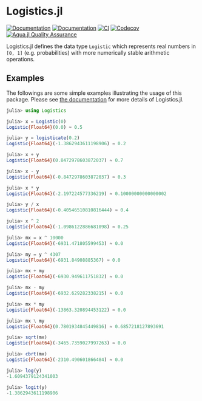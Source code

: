 # Logistics.jl

[![Documentation](https://img.shields.io/badge/docs-stable-blue.svg)](https://Mikumikunisiteageru.github.io/Logistics.jl/stable)
[![Documentation](https://img.shields.io/badge/docs-dev-blue.svg)](https://Mikumikunisiteageru.github.io/Logistics.jl/dev)
[![CI](https://github.com/Mikumikunisiteageru/Logistics.jl/actions/workflows/CI.yml/badge.svg)](https://github.com/Mikumikunisiteageru/Logistics.jl/actions/workflows/CI.yml)
[![Codecov](https://codecov.io/gh/Mikumikunisiteageru/Logistics.jl/branch/main/graph/badge.svg)](https://codecov.io/gh/Mikumikunisiteageru/Logistics.jl)
[![Aqua.jl Quality Assurance](https://img.shields.io/badge/Aquajl-%F0%9F%8C%A2-aqua.svg)](https://github.com/JuliaTesting/Aqua.jl)

Logistics.jl defines the data type `Logistic` which represents real numbers in ``[0, 1]`` (e.g. probabilities) with more numerically stable arithmetic operations.

## Examples

The followings are some simple examples illustrating the usage of this package. Please see [the documentation](https://Mikumikunisiteageru.github.io/Logistics.jl/) for more details of Logistics.jl.

```julia
julia> using Logistics

julia> x = Logistic(0)
Logistic{Float64}(0.0) ≈ 0.5

julia> y = logisticate(0.2)
Logistic{Float64}(-1.3862943611198906) ≈ 0.2

julia> x + y
Logistic{Float64}(0.8472978603872037) ≈ 0.7

julia> x - y
Logistic{Float64}(-0.8472978603872037) ≈ 0.3

julia> x * y
Logistic{Float64}(-2.197224577336219) ≈ 0.10000000000000002

julia> y / x
Logistic{Float64}(-0.40546510810816444) ≈ 0.4

julia> x ^ 2
Logistic{Float64}(-1.0986122886681098) ≈ 0.25

julia> mx = x ^ 10000
Logistic{Float64}(-6931.471805599453) ≈ 0.0

julia> my = y ^ 4307
Logistic{Float64}(-6931.84908885367) ≈ 0.0

julia> mx + my
Logistic{Float64}(-6930.949611751832) ≈ 0.0

julia> mx - my
Logistic{Float64}(-6932.629282338215) ≈ 0.0

julia> mx * my
Logistic{Float64}(-13863.320894453122) ≈ 0.0

julia> mx \ my
Logistic{Float64}(0.7801934845449816) ≈ 0.6857218127893691

julia> sqrt(mx)
Logistic{Float64}(-3465.7359027997263) ≈ 0.0

julia> cbrt(mx)
Logistic{Float64}(-2310.490601866484) ≈ 0.0

julia> log(y)
-1.6094379124341003

julia> logit(y)
-1.3862943611198906
```
